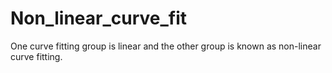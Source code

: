 # Non_linear_curve_fit
One curve fitting group is linear and the other group is known as non-linear curve fitting.
